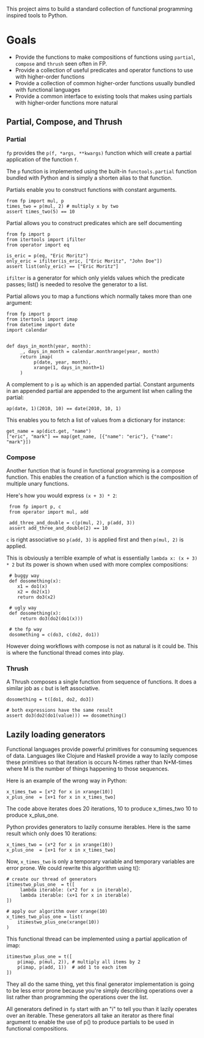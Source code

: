 This project aims to build a standard collection of functional
programming inspired tools to Python.

# Goals

 * Provide the functions to make compositions of functions using
   `partial`, `compose` and `thrush` seen often in FP.
 * Provide a collection of useful predicates and operator functions to
   use with higher-order functions
 * Provide a collection of common higher-order functions usually
   bundled with functional languages
 * Provide a common interface to existing tools that makes using
   partials with higher-order functions more natural

## Partial, Compose, and Thrush

### Partial

`fp` provides the `p(f, *args, **kwargs)` function which
will create a partial application of the function `f`.

The `p` function is implemented using the built-in `functools.partial`
function bundled with Python and is simply a shorten alias to that
function.

Partials enable you to construct functions with constant arguments.

    from fp import mul, p
    times_two = p(mul, 2) # multiply x by two
    assert times_two(5) == 10

Partial allows you to construct predicates which are self documenting

    from fp import p
    from itertools import ifilter
    from operator import eq

    is_eric = p(eq, "Eric Moritz")
    only_eric = ifilter(is_eric, ["Eric Moritz", "John Doe"])
    assert list(only_eric) == ["Eric Moritz"]

`ifilter` is a generator for which only yields values which the
predicate passes; list() is needed to resolve the generator to a list.

Partial allows you to map a functions which normally takes more than
one argument:

    from fp import p
    from itertools import imap
    from datetime import date
    import calendar
    

    def days_in_month(year, month):
         _, days_in_month = calendar.monthrange(year, month)
         return imap(
              p(date, year, month),
              xrange(1, days_in_month+1)
         )

A complement to `p` is  `ap` which is an appended
partial.  Constant arguments in an appended partial are appended to
the argument list when calling the partial:

    ap(date, 1)(2010, 10) == date(2010, 10, 1)
    
This enables you to fetch a list of values from a dictionary for
instance:

    get_name = ap(dict.get, "name")
    ["eric", "mark"] == map(get_name, [{"name": "eric"}, {"name": "mark"}])
    
    
### Compose 

Another function that is found in functional programming is a compose
function.  This enables the creation of a function which is the
composition of multiple unary functions.

Here's how you would express `(x + 3) * 2`:

     from fp import p, c
     from operator import mul, add
     
     add_three_and_double = c(p(mul, 2), p(add, 3))
     assert add_three_and_double(2) == 10


`c` is right associative so `p(add, 3)` is applied first and then
`p(mul, 2)` is applied.


This is obviously a terrible example of what is essentially
`lambda x: (x + 3) * 2` but its power is shown when used with more complex
compositions:


     # buggy way
     def dosomething(x):
        x1 = do1(x)
        x2 = do2(x1)
        return do3(x2)

     # ugly way
     def dosomething(x):
         return do3(do2(do1(x)))
        
     # the fp way
     dosomething = c(do3, c(do2, do1))

However doing workflows with compose is not as natural is it could
be. This is where the functional thread comes into play.

### Thrush

A Thrush composes a single function from sequence of functions.  It
does a similar job as `c` but is left associative.


    dosomething = t([do1, do2, do3])
    
    # both expressions have the same result
    assert do3(do2(do1(value))) == dosomething()


## Lazily loading generators

Functional languages provide powerful primitives for consuming
sequences of data.  Languages like Clojure and Haskell provide a way
to lazily compose these primitives so that iteration is occurs N-times
rather than N*M-times where M is the number of things happening to
those sequences.

Here is an example of the wrong way in Python:

    x_times_two = [x*2 for x in xrange(10)]
    x_plus_one  = [x+1 for x in x_times_two]
    
The code above iterates does 20 iterations, 10 to produce x_times_two
10 to produce x_plus_one.  

Python provides generators to lazily consume iterables.  Here is the
same result which only does 10 iterations:

    x_times_two = (x*2 for x in xrange(10))
    x_plus_one  = [x+1 for x in x_times_two]
    
Now, `x_times_two` is only a temporary variable and temporary
variables are error prone. We could rewrite this algorithm using t():

    # create our thread of generators
    itimestwo_plus_one  = t([
         lambda iterable: (x*2 for x in iterable),
         lambda iterable: (x+1 for x in iterable) 
    ])
    
    # apply our algorithm over xrange(10) 
    x_times_two_plus_one = list(
        itimestwo_plus_one(xrange(10))
    )
    
This functional thread can be implemented using a partial application
of imap:

    itimestwo_plus_one = t([
        p(imap, p(mul, 2)), # multiply all items by 2
        p(imap, p(add, 1))  # add 1 to each item
    ])

They all do the same thing, yet this final generator implementation is
going to be less error prone because you're simply describing
operations over a list rather than programming the operations over the
list.

All generators defined in `fp` start with an "i" to tell you
than it lazily operates over an iterable.  These generators all take
an iterator as there final argument to enable the use of p() to
produce partials to be used in functional compositions.
